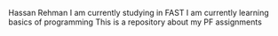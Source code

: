 Hassan Rehman 
I am currently studying in FAST
I am currently learning basics of programming 
This is a repository about my PF assignments 
